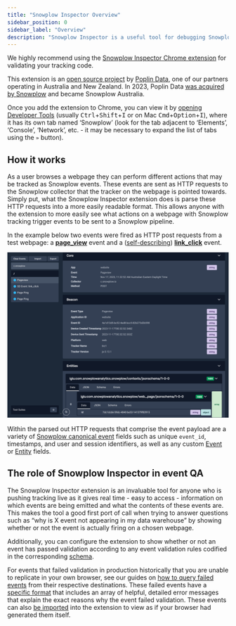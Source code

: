 ```yaml
---
title: "Snowplow Inspector Overview"
sidebar_position: 0
sidebar_label: "Overview"
description: "Snowplow Inspector is a useful tool for debugging Snowplow events on webpages and more"
---
```


We highly recommend using the [Snowplow Inspector Chrome extension](https://chrome.google.com/webstore/detail/snowplow-inspector/maplkdomeamdlngconidoefjpogkmljm?hl=en) for validating your tracking code.

This extension is an [open source project](https://github.com/poplindata/chrome-snowplow-inspector) by [Poplin Data](https://poplindata.com/), one of our partners operating in Australia and New Zealand.
In 2023, Poplin Data [was acquired by Snowplow](https://snowplow.io/blog/snowplow-acquires-poplin-data/) and became Snowplow Australia.

Once you add the extension to Chrome, you can view it by [opening Developer Tools](https://developer.chrome.com/docs/devtools/open/) (usually <kbd>Ctrl</kbd>+<kbd>Shift</kbd>+<kbd>I</kbd> or on Mac <kbd>Cmd</kbd>+<kbd>Option</kbd>+<kbd>I</kbd>), where it has its own tab named ‘Snowplow’ (look for the tab adjacent to ‘Elements’, ‘Console’, ‘Network’, etc. - it may be necessary to expand the list of tabs using the `»` button). 

## How it works

As a user browses a webpage they can perform different actions that may be tracked as Snowplow events.
These events are sent as HTTP requests to the Snowplow collector that the tracker on the webpage is pointed towards.
Simply put, what the Snowplow Inspector extension does is parse these HTTP requests into a more easily readable format.
This allows anyone with the extension to more easily see what actions on a webpage with Snowplow tracking trigger events to be sent to a Snowplow pipeline. 

In the example below two events were fired as HTTP post requests from a test webpage: a [**page_view**](/docs/fundamentals/canonical-event/index.md#page-views) event and a ([self-describing](/docs/fundamentals/events/index.md#self-describing-events)) [**link_click**](/docs/sources/trackers/javascript-trackers/web-tracker/tracking-events/link-click/index.md) event. 

![A screenshot of the Snowplow Inspector extension listing two events observed on the current page. A page_view event is selected, detailing the properties collected as a part of that event.](../images/using-poplin-chrome-extension.png)

Within the parsed out HTTP requests that comprise the event payload are a variety of [Snowplow canonical event](/docs/fundamentals/canonical-event/index.md) fields such as unique `event_id`, timestamps, and user and session identifiers, as well as any custom [Event](/docs/fundamentals/events/index.md#self-describing-events) or [Entity](/docs/fundamentals/entities/index.md) fields.

## The role of Snowplow Inspector in event QA

The Snowplow Inspector extension is an invaluable tool for anyone who is pushing tracking live as it gives real time - easy to access - information on which events are being emitted and what the contents of these events are.
This makes the tool a good first port of call when trying to answer questions such as “why is X event not appearing in my data warehouse” by showing whether or not the event is actually firing on a chosen webpage.  

Additionally, you can configure the extension to show whether or not an event has passed validation according to any event validation rules codified in the corresponding [schema](/docs/fundamentals/schemas/index.md).

For events that failed validation in production historically that you are unable to replicate in your own browser, see our guides on [how to query failed events](/docs/data-product-studio/data-quality/failed-events/exploring-failed-events/file-storage/index.md) from their respective destinations.
These failed events have a [specific format](/docs/fundamentals/failed-events/index.md) that includes an array of helpful, detailed error messages that explain the exact reasons why the event failed validation.
These events can also [be imported](/docs/data-product-studio/data-quality/snowplow-inspector/importing-events/index.md#importing-failed-events) into the extension to view as if your browser had generated them itself.
